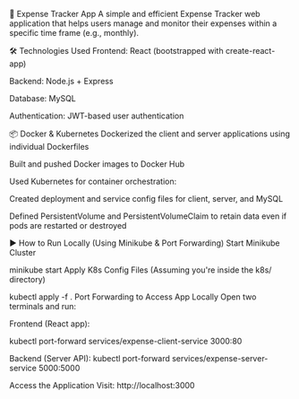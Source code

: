 💸 Expense Tracker App
A simple and efficient Expense Tracker web application that helps users manage and monitor their expenses within a specific time frame (e.g., monthly).

🛠️ Technologies Used
Frontend: React (bootstrapped with create-react-app)

Backend: Node.js + Express

Database: MySQL

Authentication: JWT-based user authentication

📦 Docker & Kubernetes
Dockerized the client and server applications using individual Dockerfiles

Built and pushed Docker images to Docker Hub

Used Kubernetes for container orchestration:

Created deployment and service config files for client, server, and MySQL

Defined PersistentVolume and PersistentVolumeClaim to retain data even if pods are restarted or destroyed

▶️ How to Run Locally (Using Minikube & Port Forwarding)
Start Minikube Cluster

minikube start
Apply K8s Config Files
(Assuming you're inside the k8s/ directory)

kubectl apply -f .
Port Forwarding to Access App Locally
Open two terminals and run:

Frontend (React app):

kubectl port-forward services/expense-client-service 3000:80

Backend (Server API):
kubectl port-forward services/expense-server-service 5000:5000

Access the Application
Visit: http://localhost:3000
